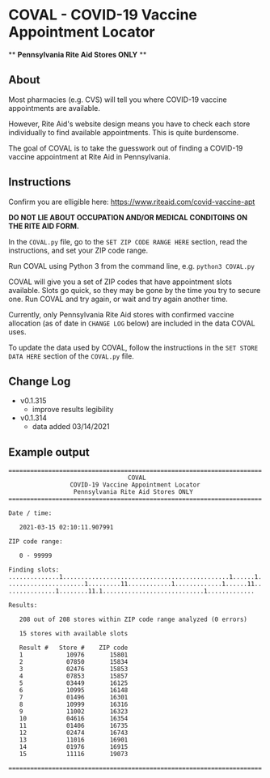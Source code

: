 # COVAL - COVID-19 Vaccine Appointment Locator

** **Pennsylvania Rite Aid Stores ONLY** **

## About
Most pharmacies (e.g. CVS) will tell you where COVID-19 vaccine appointments are available.

However, Rite Aid's website design means you have to check each store individually to find available appointments. This is quite burdensome.

The goal of COVAL is to take the guesswork out of finding a COVID-19 vaccine appointment at Rite Aid in Pennsylvania.

## Instructions

Confirm you are elligible here: https://www.riteaid.com/covid-vaccine-apt

**DO NOT LIE ABOUT OCCUPATION AND/OR MEDICAL CONDITOINS ON THE RITE AID FORM.**

In the `COVAL.py` file, go to the `SET ZIP CODE RANGE HERE` section, read the instructions, and set your ZIP code range.

Run COVAL using Python 3 from the command line,
e.g. `python3 COVAL.py`

COVAL will give you a set of ZIP codes that have appointment slots available. Slots go quick, so they may be gone by the time you try to secure one. Run COVAL and try again, or wait and try again another time.

Currently, only Pennsylvania Rite Aid stores with confirmed vaccine allocation (as of date in `CHANGE LOG` below) are included in the data COVAL uses.

To update the data used by COVAL, follow the instructions in the `SET STORE DATA HERE` section of the `COVAL.py` file.

## Change Log

* v0.1.315
  * improve results legibility
* v0.1.314
  * data added 03/14/2021

## Example output
```
======================================================================
                                 COVAL
                 COVID-19 Vaccine Appointment Locator
                  Pennsylvania Rite Aid Stores ONLY
======================================================================

Date / time:

   2021-03-15 02:10:11.907991

ZIP code range:

   0 - 99999

Finding slots:
..............1..............................................1......1.
.....................1.........11............1.............1......11..
.............1........11.1............................1.............

Results:

   208 out of 208 stores within ZIP code range analyzed (0 errors)

   15 stores with available slots

   Result #   Store #    ZIP code
   1            10976       15801
   2            07850       15834
   3            02476       15853
   4            07853       15857
   5            03449       16125
   6            10995       16148
   7            01496       16301
   8            10999       16316
   9            11002       16323
   10           04616       16354
   11           01406       16735
   12           02474       16743
   13           11016       16901
   14           01976       16915
   15           11116       19073

======================================================================
```
